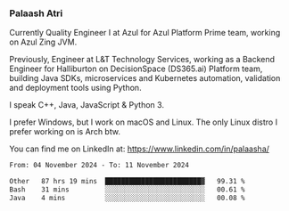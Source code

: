 ### Palaash Atri

Currently Quality Engineer I at Azul for Azul Platform Prime team, working on Azul Zing JVM. 

Previously, Engineer at L&T Technology Services, working as a Backend Engineer for Halliburton on DecisionSpace (DS365.ai) Platform team, building Java SDKs, microservices and Kubernetes automation, validation and deployment tools using Python.

I speak C++, Java, JavaScript & Python 3.

I prefer Windows, but I work on macOS and Linux. The only Linux distro I prefer working on is Arch btw.

You can find me on LinkedIn at: https://www.linkedin.com/in/palaasha/

<!--START_SECTION:waka-->

```txt
From: 04 November 2024 - To: 11 November 2024

Other   87 hrs 19 mins  ████████████████████████▓   99.31 %
Bash    31 mins         ░░░░░░░░░░░░░░░░░░░░░░░░░   00.61 %
Java    4 mins          ░░░░░░░░░░░░░░░░░░░░░░░░░   00.08 %
```

<!--END_SECTION:waka-->
